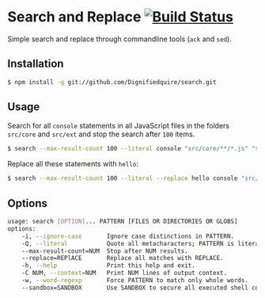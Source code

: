 # Search and Replace [![Build Status](https://travis-ci.org/Dignifiedquire/search.png)](https://travis-ci.org/Dignifiedquire/search)

Simple search and replace through commandline tools (`ack` and `sed`).


## Installation

```bash
$ npm install -g git://github.com/Dignifiedquire/search.git
```

## Usage

Search for all `console` statements in all JavaScript files in the folders `src/core` and
`src/ext` and stop the search after `100` items.

```bash
$ search --max-result-count 100 --literal console "src/core/**/*.js" "src/ext/**/*.js"
```

Replace all these statements with `hello`:
```bash
$ search --max-result-count 100 --literal --replace hello console "src/core/**/*.js" "src/ext/**/*.js"
```


## Options

```bash
usage: search [OPTION]... PATTERN [FILES OR DIRECTORIES OR GLOBS]
options:
    -i, --ignore-case       Ignore case distinctions in PATTERN.
    -Q, --literal           Quote all metacharacters; PATTERN is literal.
    --max-result-count=NUM  Stop after NUM results.
    --replace=REPlACE       Replace all matches with REPLACE.
    -h, --help              Print this help and exit.
    -C NUM, --context=NUM   Print NUM lines of output context.
    -w, --word-regexp       Force PATTERN to match only whole words.
    --sandbox=SANDBOX       Use SANDBOX to secure all executed shell commands.
```

